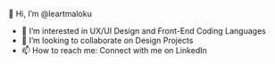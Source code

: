 👋 Hi, I’m @leartmaloku

- 👀 I’m interested in UX/UI Design and Front-End Coding Languages
- 💞️ I’m looking to collaborate on Design Projects
- 📫 How to reach me: Connect with me on LinkedIn

<!---
leartmaloku/leartmaloku is a ✨ special ✨ repository because its `README.md` (this file) appears on your GitHub profile.
You can click the Preview link to take a look at your changes.
--->
